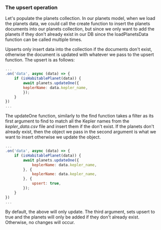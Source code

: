 ### The upsert operation 

Let's populate the planets collection. In our planets model, when we load the planets data, we could call the create function to insert the planets documents into our planets collection, but since we only want to add the planets if they don't already exist in our DB since the loadPlanetsData function can be called multiple times. 

Upserts only insert data into the collection if the documents don't exist, otherwise the document is updated with whatever we pass to the upsert function. The upsert is as follows: 

```js
...
.on('data', async (data) => {
	if (isHabitablePlanet(data)) {
		await planets.updateOne({
		keplerName: data.kepler_name,
		});
	}
})
...
```

The updateOne function, similarly to the find function takes a filter as its first argument to find to match all the Kepler names from the *kepler_data.csv* file and insert them if the don't exist. If the planets don't already exist, then the object we pass in the second argument is what we want to insert otherwise we update the object. 

```js
...
.on('data', async (data) => {
	if (isHabitablePlanet(data)) {
		await planets.updateOne({
			keplerName: data.kepler_name,
		}, {
			keplerName: data.kepler_name,
		}, {
			upsert: true,
		});
	}
})
...
```

By default, the above will only update. The third argument, sets upsert to true and the planets will only be added if they don't already exist. Otherwise, no changes will occur.

